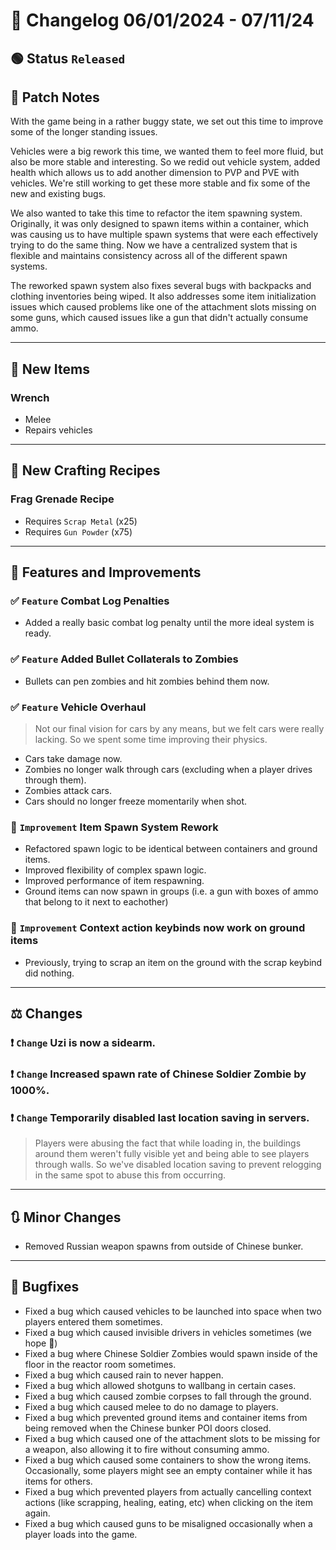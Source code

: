 # :bookmark_tabs:  Changelog 06/01/2024 - 07/11/24
## :green_circle: Status `Released`

## :speech_balloon: Patch Notes
With the game being in a rather buggy state, we set out this time to improve some of the longer standing issues.

Vehicles were a big rework this time, we wanted them to feel more fluid, but also be more stable and interesting.
So we redid out vehicle system, added health which allows us to add another dimension to PVP and PVE with vehicles.
We're still working to get these more stable and fix some of the new and existing bugs.

We also wanted to take this time to refactor the item spawning system. Originally, it was only designed to spawn items
within a container, which was causing us to have multiple spawn systems that were each effectively trying to do the same
thing. Now we have a centralized system that is flexible and maintains consistency across all of the different spawn systems.

The reworked spawn system also fixes several bugs with backpacks and clothing inventories being wiped. It also addresses
some item initialization issues which caused problems like one of the attachment slots missing on some guns, which caused
issues like a gun that didn't actually consume ammo.

________

## :gun: New Items

### Wrench
- Melee
- Repairs vehicles

________

## :thread: New Crafting Recipes

### Frag Grenade Recipe
- Requires `Scrap Metal` (x25)
- Requires `Gun Powder` (x75)

________

## :loudspeaker: Features and Improvements

### :white_check_mark: `Feature` Combat Log Penalties
- Added a really basic combat log penalty until the more ideal system is ready.

### :white_check_mark: `Feature` Added Bullet Collaterals to Zombies
- Bullets can pen zombies and hit zombies behind them now.

### :white_check_mark: `Feature` Vehicle Overhaul
> Not our final vision for cars by any means, but we felt cars were really lacking. So we spent some time improving their physics.
- Cars take damage now.
- Zombies no longer walk through cars (excluding when a player drives through them).
- Zombies attack cars.
- Cars should no longer freeze momentarily when shot.

### :arrow_up_small: `Improvement` Item Spawn System Rework
- Refactored spawn logic to be identical between containers and ground items.
- Improved flexibility of complex spawn logic.
- Improved performance of item respawning.
- Ground items can now spawn in groups (i.e. a gun with boxes of ammo that belong to it next to eachother)

### :arrow_up_small: `Improvement` Context action keybinds now work on ground items
- Previously, trying to scrap an item on the ground with the scrap keybind did nothing.

________

## :balance_scale: Changes

### :exclamation: `Change` Uzi is now a sidearm.

### :exclamation: `Change` Increased spawn rate of Chinese Soldier Zombie by 1000%.

### :exclamation: `Change` Temporarily disabled last location saving in servers.
> Players were abusing the fact that while loading in, the buildings around them weren't fully visible yet and being able to see players through walls.
> So we've disabled location saving to prevent relogging in the same spot to abuse this from occurring.

________

## :arrows_clockwise: Minor Changes
- Removed Russian weapon spawns from outside of Chinese bunker.

________

## :bug: Bugfixes
- Fixed a bug which caused vehicles to be launched into space when two players entered them sometimes.
- Fixed a bug which caused invisible drivers in vehicles sometimes (we hope 🤞)
- Fixed a bug where Chinese Soldier Zombies would spawn inside of the floor in the reactor room sometimes.
- Fixed a bug which caused rain to never happen.
- Fixed a bug which allowed shotguns to wallbang in certain cases.
- Fixed a bug which caused zombie corpses to fall through the ground.
- Fixed a bug which caused melee to do no damage to players.
- Fixed a bug which prevented ground items and container items from being removed when the Chinese bunker POI doors closed.
- Fixed a bug which caused one of the attachment slots to be missing for a weapon, also allowing it to fire without consuming ammo.
- Fixed a bug which caused some containers to show the wrong items. Occasionally, some players might see an empty container while it has items for others.
- Fixed a bug which prevented players from actually cancelling context actions (like scrapping, healing, eating, etc) when clicking on the item again.
- Fixed a bug which caused guns to be misaligned occasionally when a player loads into the game.

